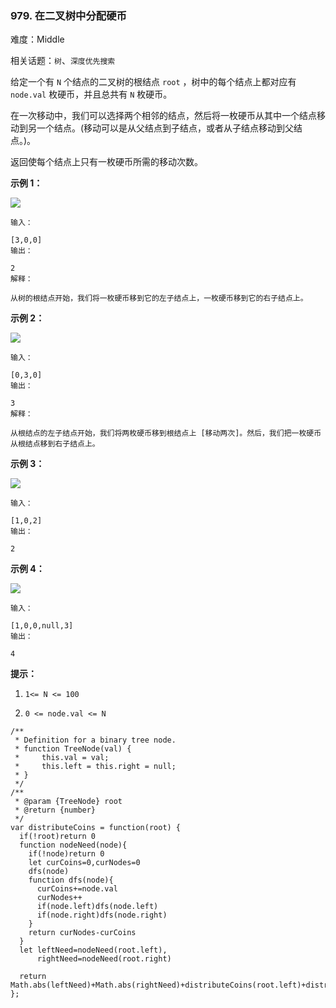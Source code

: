 ### 979. 在二叉树中分配硬币

难度：Middle

相关话题：`树`、`深度优先搜索`

给定一个有  `N`  个结点的二叉树的根结点  `root` ，树中的每个结点上都对应有  `node.val`  枚硬币，并且总共有  `N`  枚硬币。



在一次移动中，我们可以选择两个相邻的结点，然后将一枚硬币从其中一个结点移动到另一个结点。(移动可以是从父结点到子结点，或者从子结点移动到父结点。)。



返回使每个结点上只有一枚硬币所需的移动次数。







**示例 1：** 



**![](https://assets.leetcode-cn.com/aliyun-lc-upload/uploads/2019/01/19/tree1.png)** 





```
输入：

[3,0,0]
输出：

2
解释：

从树的根结点开始，我们将一枚硬币移到它的左子结点上，一枚硬币移到它的右子结点上。

```


**示例 2：** 



**![](https://assets.leetcode-cn.com/aliyun-lc-upload/uploads/2019/01/19/tree2.png)** 





```
输入：

[0,3,0]
输出：

3
解释：

从根结点的左子结点开始，我们将两枚硬币移到根结点上 [移动两次]。然后，我们把一枚硬币从根结点移到右子结点上。

```


**示例 3：** 



**![](https://assets.leetcode-cn.com/aliyun-lc-upload/uploads/2019/01/19/tree3.png)** 





```
输入：

[1,0,2]
输出：

2

```


**示例 4：** 



**![](https://assets.leetcode-cn.com/aliyun-lc-upload/uploads/2019/01/19/tree4.png)** 





```
输入：

[1,0,0,null,3]
输出：

4

```






**提示：** 




1.  `1<= N <= 100` 

2.  `0 <= node.val <= N` 






```
/**
 * Definition for a binary tree node.
 * function TreeNode(val) {
 *     this.val = val;
 *     this.left = this.right = null;
 * }
 */
/**
 * @param {TreeNode} root
 * @return {number}
 */
var distributeCoins = function(root) {
  if(!root)return 0
  function nodeNeed(node){
    if(!node)return 0
    let curCoins=0,curNodes=0
    dfs(node)
    function dfs(node){
      curCoins+=node.val
      curNodes++
      if(node.left)dfs(node.left)
      if(node.right)dfs(node.right)
    }
    return curNodes-curCoins
  }
  let leftNeed=nodeNeed(root.left),
      rightNeed=nodeNeed(root.right)
  
  return Math.abs(leftNeed)+Math.abs(rightNeed)+distributeCoins(root.left)+distributeCoins(root.right)
};



```

